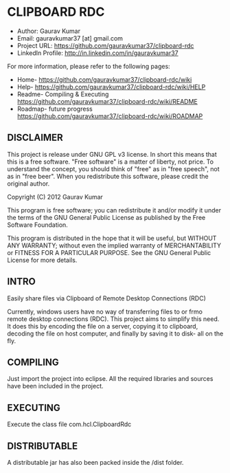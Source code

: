 CLIPBOARD RDC
=============

* Author: Gaurav Kumar
* Email: gauravkumar37 [at] gmail.com
* Project URL: https://github.com/gauravkumar37/clipboard-rdc
* LinkedIn Profile: http://in.linkedin.com/in/gauravkumar37

For more information, please refer to the following pages:
* Home- https://github.com/gauravkumar37/clipboard-rdc/wiki
* Help- https://github.com/gauravkumar37/clipboard-rdc/wiki/HELP
* Readme- Compiling & Executing https://github.com/gauravkumar37/clipboard-rdc/wiki/README
* Roadmap- future progress https://github.com/gauravkumar37/clipboard-rdc/wiki/ROADMAP

DISCLAIMER
----------
This project is release under GNU GPL v3 license. In short this means that this is a free software.
"Free software" is a matter of liberty, not price. To understand the concept, you should think of "free" as in "free speech", not as in "free beer".
When you redistribute this software, please credit the original author.

Copyright (C) 2012 Gaurav Kumar

This program is free software; you can redistribute it and/or modify it under the terms of the GNU General Public License as published by the Free Software Foundation.

This program is distributed in the hope that it will be useful, but WITHOUT ANY WARRANTY; without even the implied warranty of MERCHANTABILITY or FITNESS FOR A PARTICULAR PURPOSE.  See the GNU General Public License for more details.

INTRO
-----
Easily share files via Clipboard of Remote Desktop Connections (RDC)

Currently, windows users have no way of transferring files to or frmo remote desktop connections (RDC). This project aims to simplify this need. It does this by encoding the file on a server, copying it to clipboard, decoding the file on host computer, and finally by saving it to disk- all on the fly.

COMPILING
---------
Just import the project into eclipse.
All the required libraries and sources have been included in the project.

EXECUTING
---------
Execute the class file com.hcl.ClipboardRdc

DISTRIBUTABLE
-------------
A distributable jar has also been packed inside the /dist folder.